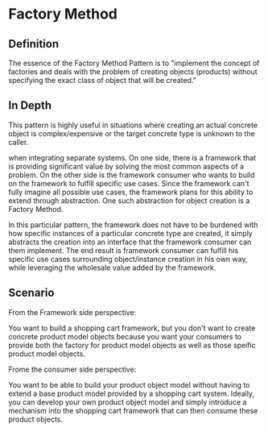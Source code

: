 Factory Method
==============

Definition
----------

The essence of the Factory Method Pattern is to "implement the concept of factories and deals with the problem of creating objects (products) without specifying the exact class of object that will be created."

In Depth
--------

This pattern is highly useful in situations where creating an actual concrete object is complex/expensive or the target concrete type is unknown to the caller.

when integrating separate systems.  On one side, there is a framework that is providing significant value by solving the most common aspects of a problem.  On the other side is the framework consumer who wants to build on the framework to fulfill specific use cases.  Since the framework can't fully imagine all possible use cases, the framework plans for this ability to extend through abstraction.  One such abstraction for object creation is a Factory Method.

In this particular pattern, the framework does not have to be burdened with how specific instances of a particular concrete type are created, it simply abstracts the creation into an interface that the framework consumer can them implement.  The end result is framework consumer can fulfill his specific use cases surrounding object/instance creation in his own way, while leveraging the wholesale value added by the framework.

Scenario
--------

From the Framework side perspective:

You want to build a shopping cart framework, but you don't want to create concrete product model objects because you want your consumers to provide both the factory for product model objects as well as those speific product model objects.

Frome the consumer side perspective:

You want to be able to build your product object model without having to extend a base product model provided by a shopping cart system.  Ideally, you can develop your own product object model and simply introduce a mechanism into the shopping cart framework that can then consume these product objects.
